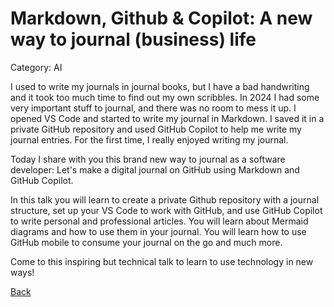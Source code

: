 # Markdown, Github & Copilot: A new way to journal (business) life

Category: AI

I used to write my journals in journal books, but I have a bad handwriting and it took too much time to find out my own scribbles.
In 2024 I had some very important stuff to journal, and there was no room to mess it up. I opened VS Code and started to write my journal in Markdown.
I saved it in a private GitHub repository and used GitHub Copilot to help me write my journal entries. For the first time, I really enjoyed writing my journal.

Today I share with you this brand new way to journal as a software developer: Let's make a digital journal on GitHub using Markdown and GitHub Copilot. 

In this talk you will learn to create a private Github repository with a journal structure, set up your VS Code to work with GitHub, and use GitHub Copilot to write
personal and professional articles. You will learn about Mermaid diagrams and how to use them in your journal. You will learn how to use GitHub mobile to
consume your journal on the go and much more.

Come to this inspiring but technical talk to learn to use technology in new ways!

[Back](AI.md)